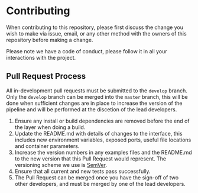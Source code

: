 # Contributing

When contributing to this repository, please first discuss the change you wish to make via issue,
email, or any other method with the owners of this repository before making a change. 

Please note we have a code of conduct, please follow it in all your interactions with the project.

## Pull Request Process

All in-development pull requests must be submitted to the `develop` branch. Only the `develop`
branch can be merged into the `master` branch, this will be done when sufficient changes are in
place to increase the version of the pipeline and will be performed at the discetion of the lead
developers.

1. Ensure any install or build dependencies are removed before the end of the layer when doing a 
build.
2. Update the README.md with details of changes to the interface, this includes new environment
variables, exposed ports, useful file locations and container parameters.
3. Increase the version numbers in any examples files and the README.md to the new version that 
this Pull Request would represent. The versioning scheme we use is [SemVer](http://semver.org/).
4. Ensure that all current and new tests pass successfully.
5. The Pull Request can be merged once you have the sign-off of two other developers, and must 
be merged by one of the lead developers.


